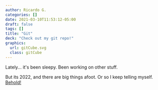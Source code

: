 ```yaml
---
author: Ricardo G.
categories: []
date: 2021-03-10T11:53:12-05:00
draft: false
tags: []
title: "Git"
deck: "Check out my git repo!"
graphics: 
  url: gitCube.svg
  class: gitCube
---
```

Lately... it's been sleepy. Been working on other stuff.

But its 2022, and there are big things afoot. Or so I keep telling myself. [Behold!](https://github.com/ricardoom)